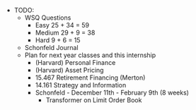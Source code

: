 - TODO:
    - WSQ Questions
        - Easy 25 + 34 = 59
        - Medium 29 + 9 = 38
        - Hard 9 + 6 = 15
    - Schonfeld Journal
    - Plan for next year classes and this internship
        - (Harvard) Personal Finance
        - (Harvard) Asset Pricing
        - 15.467 Retirement Financing (Merton)
        - 14.161 Strategy and Information
        - Schonfeld - December 11th - February 9th (8 weeks)
            - Transformer on Limit Order Book

